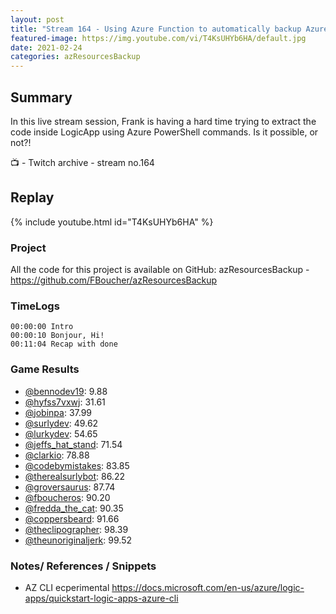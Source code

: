 ```yaml
---
layout: post
title: "Stream 164 - Using Azure Function to automatically backup Azure resources"
featured-image: https://img.youtube.com/vi/T4KsUHYb6HA/default.jpg
date: 2021-02-24
categories: azResourcesBackup
---
```


## Summary

In this live stream session, Frank is having a hard time trying to extract the code inside LogicApp using Azure PowerShell commands. Is it possible, or not?!

📺 - Twitch archive - stream no.164

## Replay

{% include youtube.html id="T4KsUHYb6HA" %}
<br/><!--more-->

### Project

All the code for this project is available on GitHub: azResourcesBackup - https://github.com/FBoucher/azResourcesBackup

### TimeLogs

    00:00:00 Intro
    00:00:10 Bonjour, Hi!
    00:11:04 Recap with done

### Game Results

- [@bennodev19](https://www.twitch.tv/bennodev19): 9.88
- [@hyfss7vxwj](https://www.twitch.tv/hyfss7vxwj): 31.61
- [@jobinpa](https://www.twitch.tv/jobinpa): 37.99
- [@surlydev](https://www.twitch.tv/surlydev): 49.62
- [@lurkydev](https://www.twitch.tv/lurkydev): 54.65
- [@jeffs_hat_stand](https://www.twitch.tv/jeffs_hat_stand): 71.54
- [@clarkio](https://www.twitch.tv/clarkio): 78.88
- [@codebymistakes](https://www.twitch.tv/codebymistakes): 83.85
- [@therealsurlybot](https://www.twitch.tv/therealsurlybot): 86.22
- [@groversaurus](https://www.twitch.tv/groversaurus): 87.74
- [@fboucheros](https://www.twitch.tv/fboucheros): 90.20
- [@fredda_the_cat](https://www.twitch.tv/fredda_the_cat): 90.35
- [@coppersbeard](https://www.twitch.tv/coppersbeard): 91.66
- [@theclipographer](https://www.twitch.tv/theclipographer): 98.39
- [@theunoriginaljerk](https://www.twitch.tv/theunoriginaljerk): 99.52

### Notes/ References / Snippets

- AZ CLI ecperimental https://docs.microsoft.com/en-us/azure/logic-apps/quickstart-logic-apps-azure-cli

